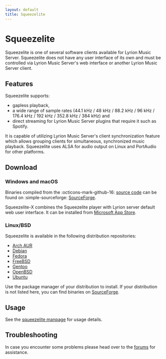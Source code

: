 ```yaml
---
layout: default
title: Squeezelite
---
```


# Squeezelite

Squeezelite is one of several software clients available for Lyrion Music Server. Squeezelite does not have any user interface of its own and must be controlled via Lyrion Music Server's web interface or another Lyrion Music Server client.

## Features

Squeezelite supports:

- gapless playback,
- a wide range of sample rates (44.1 kHz / 48 kHz / 88.2 kHz / 96 kHz / 176.4 kHz / 192 kHz / 352.8 kHz / 384 kHz) and
- direct streaming for Lyrion Music Server plugins that require it such as Spotify.

It is capable of utilizing Lyrion Music Server's client synchronization feature which allows grouping clients for simultaneous, synchronized music playback. Squeezelite uses ALSA for audio output on Linux and PortAudio for other platforms.

## Download

### Windows and macOS

Binaries compiled from the :octicons-mark-github-16: [source code](https://github.com/ralph-irving/squeezelite) can be found on :simple-sourceforge: [SourceForge](https://sourceforge.net/projects/lmsclients/files/squeezelite/).

Squeezelite-X combines the Squeezelite player with Lyrion server default web user interface. It can be installed from [Microsoft App Store](https://apps.microsoft.com/detail/9pbhmtnp9037).

### Linux/BSD

Squeezelite is available in the following distribution repositories:

- [Arch AUR](https://aur.archlinux.org/packages/squeezelite)
- [Debian](https://packages.debian.org/stable/squeezelite)
- [Fedora](https://packages.fedoraproject.org/pkgs/squeezelite/squeezelite/)
- [FreeBSD](http://www.freebsd.org/cgi/ports.cgi?stype=all&query=squeezelite)
- [Gentoo](http://packages.gentoo.org/package/media-sound/squeezelite)
- [OpenBSD](https://openports.eu/ports/audio/squeezelite)
- [Ubuntu](http://packages.ubuntu.com/jammy/squeezelite)

Use the package manager of your distribution to install. If your distribution is not listed here, you can find binaries on [SourceForge](https://sourceforge.net/projects/lmsclients/files/squeezelite/).

## Usage

See the [squeezelite manpage](squeezelite-manpage.md) for usage details.

## Troubleshooting

In case you encounter some problems please head over to the [forums](https://forums.lyrion.org/forum/user-forums/linux-unix/94258-announce-squeezelite-a-small-headless-squeezeplay-emulator-for-linux-alsa-only) for assistance.
